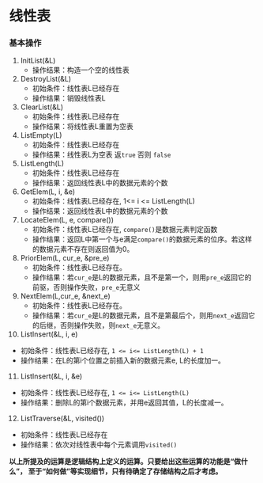 # 线性表
### 基本操作
1. InitList(&L)
   - 操作结果：构造一个空的线性表
2. DestroyList(&L)
   - 初始条件：线性表L已经存在
   - 操作结果：销毁线性表L
3. ClearList(&L)
   - 初始条件：线性表L已经存在
   - 操作结果：将线性表L重置为空表
4. ListEmpty(L)
   - 初始条件：线性表L已经存在
   - 操作结果：线性表L为空表 返`true` 否则 `false`
5. ListLength(L)
   - 初始条件：线性表L已经存在
   - 操作结果：返回线性表L中的数据元素的个数
6. GetElem(L, i, &e)
   - 初始条件：线性表L已经存在, 1<= i <= ListLength(L)
   - 操作结果：返回线性表L中的数据元素的个数
7. LocateElem(L, e, compare())
   - 初始条件：线性表L已经存在, `compare()`是数据元素判定函数
   - 操作结果：返回L中第一个与e满足`compare()`的数据元素的位序。若这样的数据元素不存在则返回值为0。
8. PriorElem(L, cur_e, &pre_e)
   - 初始条件：线性表L已经存在。
   - 操作结果：若`cur_e`是L的数据元素，且不是第一个，则用`pre_e`返回它的前驱，否则操作失败，`pre_e`无意义
9. NextElem(L,cur_e, &next_e)
   - 初始条件：线性表L已经存在。
   - 操作结果：若`cur_e`是L的数据元素，且不是第最后个，则用`next_e`返回它的后继，否则操作失败，则`next_e`无意义。
10. ListInsert(&L, i, e)
   - 初始条件：线性表L已经存在, `1 <= i<= ListLength(L) + 1`
   - 操作结果：在L的第i个位置之前插入新的数据元素e, L的长度加一。
11. ListInsert(&L, i, &e)
   - 初始条件：线性表L已经存在, `1 <= i<= ListLength(L)`
   - 操作结果：删除L的第i个数据元素，并用e返回其值，L的长度减一。
12. ListTraverse(&L, visited())
   - 初始条件：线性表L已经存在
   - 操作结果：依次对线性表中每个元素调用`visited()`

**以上所提及的运算是逻辑结构上定义的运算。只要给出这些运算的功能是“做什么”， 至于“如何做”等实现细节，只有待确定了存储结构之后才考虑。**